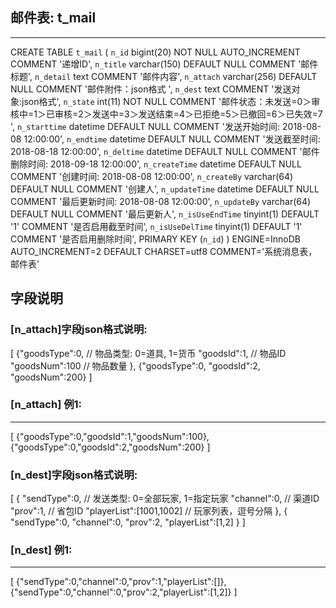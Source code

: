 
## 邮件表: t_mail
-----------------------------------------------------------------------------------
CREATE TABLE `t_mail` (
  `n_id` bigint(20) NOT NULL AUTO_INCREMENT COMMENT '递增ID',
  `n_title` varchar(150) DEFAULT NULL COMMENT '邮件标题',
  `n_detail` text COMMENT '邮件内容',
  `n_attach` varchar(256) DEFAULT NULL COMMENT '邮件附件：json格式 ',
  `n_dest` text COMMENT '发送对象:json格式',
  `n_state` int(11) NOT NULL COMMENT '邮件状态：未发送=0＞审核中=1＞已审核=2＞发送中=3＞发送结束=4＞已拒绝=5＞已撤回=6＞已失效=7 ',
  `n_starttime` datetime DEFAULT NULL COMMENT '发送开始时间: 2018-08-08 12:00:00',
  `n_endtime` datetime DEFAULT NULL COMMENT '发送截至时间: 2018-08-18 12:00:00',
  `n_deltime` datetime DEFAULT NULL COMMENT '邮件删除时间: 2018-09-18 12:00:00',
  `n_createTime` datetime DEFAULT NULL COMMENT '创建时间: 2018-08-08 12:00:00',
  `n_createBy` varchar(64) DEFAULT NULL COMMENT '创建人',
  `n_updateTime` datetime DEFAULT NULL COMMENT '最后更新时间: 2018-08-08 12:00:00',
  `n_updateBy` varchar(64) DEFAULT NULL COMMENT '最后更新人',
  `n_isUseEndTime` tinyint(1) DEFAULT '1' COMMENT '是否启用截至时间',
  `n_isUseDelTime` tinyint(1) DEFAULT '1' COMMENT '是否启用删除时间',
  PRIMARY KEY (`n_id`)
) ENGINE=InnoDB AUTO_INCREMENT=2 DEFAULT CHARSET=utf8 COMMENT='系统消息表，邮件表'


## 字段说明

### [n_attach]字段json格式说明:
[
{"goodsType":0,     // 物品类型: 0=道具, 1=货币
"goodsId":1,        // 物品ID
"goodsNum":100      // 物品数量
},
{"goodsType":0,
"goodsId":2,
"goodsNum":200}
]

### [n_attach] 例1:
------------------------------------------------------ 
[
{"goodsType":0,"goodsId":1,"goodsNum":100},
{"goodsType":0,"goodsId":2,"goodsNum":200}
]

### [n_dest]字段json格式说明:
[
{
"sendType":0,       // 发送类型: 0=全部玩家, 1=指定玩家
"channel":0,        // 渠道ID
"prov":1,           // 省包ID
"playerList":[1001,1002]     // 玩家列表，逗号分隔
},
{
"sendType":0,
"channel":0,
"prov":2,
"playerList":[1,2]
}
]

### [n_dest] 例1:
------------------------------------------------------ 
[
{"sendType":0,"channel":0,"prov":1,"playerList":[]},
{"sendType":0,"channel":0,"prov":2,"playerList":[1,2]}
]


